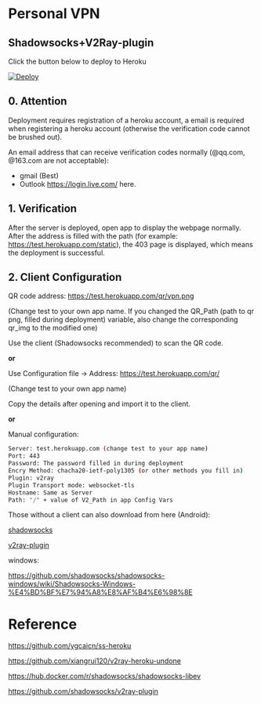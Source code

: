 # Personal VPN
## Shadowsocks+V2Ray-plugin

Click the button below to deploy to Heroku

[![Deploy](https://www.herokucdn.com/deploy/button.png)](https://heroku.com/deploy?template=https://github.com/sputnik95/shadowsocks-heroku/tree/main)

## 0. Attention

Deployment requires registration of a heroku account, a email is required when registering a heroku account (otherwise the verification code cannot be brushed out). 

An email address that can receive verification codes normally (@qq.com, @163.com are not acceptable):
- gmail (Best) 
- Outlook <https://login.live.com/> here.

## 1. Verification

After the server is deployed, open app to display the webpage normally. After the address is filled with the path (for example: <https://test.herokuapp.com/static>), the 403 page is displayed, which means the deployment is successful.

## 2. Client Configuration

QR code address: https://test.herokuapp.com/qr/vpn.png

(Change test to your own app name. If you changed the QR\_Path (path to qr png, filled during deployment) variable, also change the corresponding qr\_img to the modified one)

Use the client (Shadowsocks recommended) to scan the QR code.

**or**

Use Configuration file -> Address: https://test.herokuapp.com/qr/

(Change test to your own app name)

Copy the details after opening and import it to the client.

**or**

Manual configuration:

```sh
Server: test.herokuapp.com (change test to your app name)
Port: 443
Password: The password filled in during deployment
Encry Method: chacha20-ietf-poly1305 (or other methods you fill in)
Plugin: v2ray
Plugin Transport mode: websocket-tls
Hostname: Same as Server
Path: "/" + value of V2_Path in app Config Vars
```

Those without a client can also download from here (Android):

[shadowsocks](https://github.com/shadowsocks/shadowsocks-android/releases/latest/download/shadowsocks--universal-5.1.9.apk)

[v2ray-plugin](https://github.com/shadowsocks/v2ray-plugin-android/releases/latest/download/v2ray-arm64-v8a-1.3.1.apk)

windows:

<https://github.com/shadowsocks/shadowsocks-windows/wiki/Shadowsocks-Windows-%E4%BD%BF%E7%94%A8%E8%AF%B4%E6%98%8E>

# Reference

https://github.com/ygcaicn/ss-heroku

https://github.com/xiangrui120/v2ray-heroku-undone

https://hub.docker.com/r/shadowsocks/shadowsocks-libev

https://github.com/shadowsocks/v2ray-plugin
